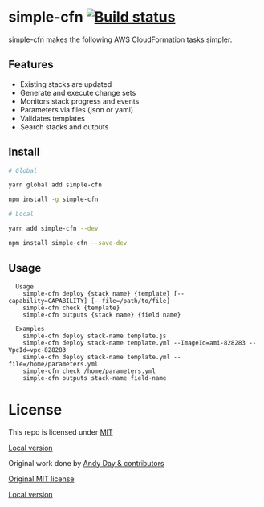 # simple-cfn [![Build status](https://ci.appveyor.com/api/projects/status/n65me3x0p3wulp7n/branch/master?svg=true)](https://ci.appveyor.com/project/pbsladek/simple-cfn/branch/oclif)

simple-cfn makes the following AWS CloudFormation tasks simpler.

## Features
* Existing stacks are updated
* Generate and execute change sets
* Monitors stack progress and events
* Parameters via files (json or yaml)
* Validates templates
* Search stacks and outputs


## Install
```bash
# Global

yarn global add simple-cfn

npm install -g simple-cfn

# Local

yarn add simple-cfn --dev

npm install simple-cfn --save-dev
```

## Usage

```
  Usage
    simple-cfn deploy {stack name} {template} [--capability=CAPABILITY] [--file=/path/to/file]
    simple-cfn check {template}
    simple-cfn outputs {stack name} {field name}

  Examples
    simple-cfn deploy stack-name template.js
    simple-cfn deploy stack-name template.yml --ImageId=ami-828283 --VpcId=vpc-828283
    simple-cfn deploy stack-name template.yml --file=/home/parameters.yml
    simple-cfn check /home/parameters.yml
    simple-cfn outputs stack-name field-name
```

# License

This repo is licensed under [MIT](https://github.com/pbsladek/simple-cfn/blob/master/LICENSE)

[Local version](./LICENSE)

Original work done by [Andy Day & contributors](https://github.com/andyday)

[Original MIT license](https://github.com/Nordstrom/cfn/blob/master/LICENSE)

[Local version](./LICENSE-2)
